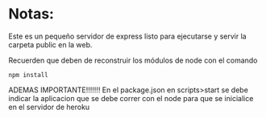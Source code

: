 # Notas:

Este es un pequeño servidor de express listo para ejecutarse y servir la carpeta public en la web.

Recuerden que deben de reconstruir los módulos de node con el comando

```
npm install
```


ADEMAS IMPORTANTE!!!!!!!
En el package.json en scripts>start se debe indicar la aplicacion que se debe correr con el node para que se inicialice en el servidor de heroku